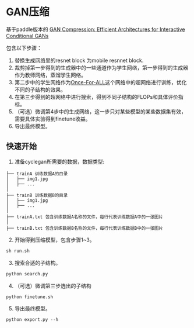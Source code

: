 # GAN压缩
基于paddle版本的 [GAN Compression: Efficient Architectures for Interactive Conditional GANs](https://arxiv.org/abs/2003.08936)

包含以下步骤：
1. 替换生成网络里的resnet block 为mobile resnnet block.
2. 裁剪掉第一步得到的生成器中的一些通道作为学生网络，第一步得到的生成器作为教师网络，蒸馏学生网络。
3. 第二步中的学生网络作为[Once-For-ALL](https://arxiv.org/abs/1908.09791)这个网络中的超网络进行训练，优化不同的子结构的效果。
4. 在第三步得到的超网络中进行搜索，得到不同子结构的FLOPs和具体评价指标。
5. （可选）微调第4步中的生成网络，这一步只对某些模型的某些数据集有效，需要具体实验得到finetune收益。
6. 导出最终模型。

## 快速开始

1. 准备cyclegan所需要的数据，数据类型:
```
├── trainA 训练数据A的目录
│   ├── img1.jpg
│   ├── ...
│  
├── trainB 训练数据B的目录
│   ├── img1.jpg
│   ├── ...
│  
├── trainA.txt 包含训练数据A名称的文件，每行代表训练数据A中的一张图片
│  
├── trainB.txt 包含训练数据B名称的文件，每行代表训练数据B中的一张图片
```

2. 开始得到压缩模型，包含步骤1~3。
```python
sh run.sh
```

3. 搜索合适的子结构。
```python
python search.py
```

4. （可选）微调第三步选出的子结构
```python
python finetune.sh
```

5. 导出最终模型。
```python
python export.py --h
```
